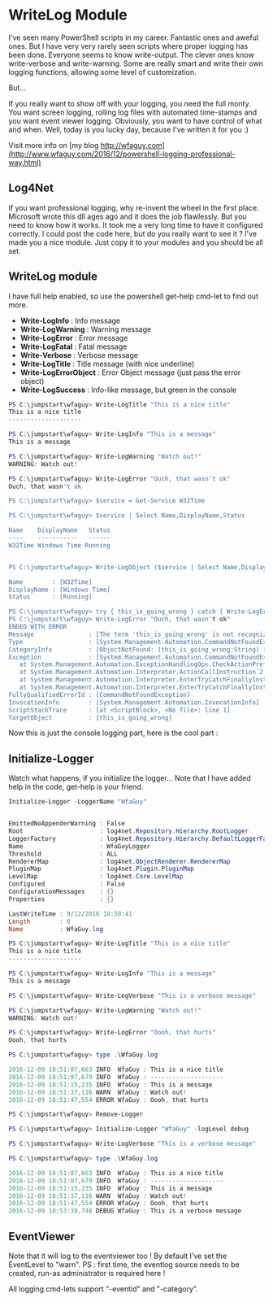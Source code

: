 # WriteLog Module
I've seen many PowerShell scripts in my career.  Fantastic ones and aweful ones.  But I have very very rarely seen scripts where proper logging has been done.  Everyone seems to know write-output.  The clever ones know write-verbose and write-warning.  Some are really smart and write their own logging functions, allowing some level of customization.

But...

If you really want to show off with your logging, you need the full monty.  You want screen logging, rolling log files with automated time-stamps and you want event viewer logging.  Obviously, you want to have control of what and when.
Well, today is you lucky day, because I've written it for you :)

Visit more info on [my blog http://wfaguy.com](http://www.wfaguy.com/2016/12/powershell-logging-professional-way.html)

## Log4Net
If you want professional logging, why re-invent the wheel in the first place.  Microsoft wrote this dll ages ago and it does the job flawlessly.  But you need to know how it works.  It took me a very long time to have it configured correctly.
I could post the code here, but do you really want to see it ?  I've made you a nice module.  Just copy it to your modules and you should be all set.

## WriteLog module
I have full help enabled, so use the powershell get-help cmd-let to find out more.
* **Write-LogInfo** : Info message
* **Write-LogWarning** : Warning message
* **Write-LogError** : Error message
* **Write-LogFatal** : Fatal message
* **Write-Verbose** : Verbose message
* **Write-LogTitle** : Title message (with nice underline)
* **Write-LogErrorObject** : Error Object message (just pass the error object)
* **Write-LogSuccess** : Info-like message, but green in the console

``` powershell
PS C:\jumpstart\wfaguy> Write-LogTitle "This is a nice title"
This is a nice title
--------------------

PS C:\jumpstart\wfaguy> Write-LogInfo "This is a message"
This is a message

PS C:\jumpstart\wfaguy> Write-LogWarning "Watch out!"
WARNING: Watch out!

PS C:\jumpstart\wfaguy> Write-LogError "Ouch, that wasn't ok"
Ouch, that wasn't ok

PS C:\jumpstart\wfaguy> $service = Get-Service W32Time

PS C:\jumpstart\wfaguy> $service | Select Name,DisplayName,Status

Name    DisplayName   Status
----    -----------   ------
W32Time Windows Time Running


PS C:\jumpstart\wfaguy> Write-LogObject ($service | Select Name,DisplayName,Status)

Name        : [W32Time]
DisplayName : [Windows Time]
Status      : [Running]

PS C:\jumpstart\wfaguy> try { this_is_going_wrong } catch { Write-LogErrorObject $_ }
PS C:\jumpstart\wfaguy> Write-LogError "Ouch, that wasn't ok"
ENDED WITH ERROR
Message               : [The term 'this_is_going_wrong' is not recognized as the name of a cmdlet, function, script file, or operable program. Check the spelling of the name, or if a path was included, verify that the path is correct and try again.]
Type                  : [System.Management.Automation.CommandNotFoundException]
CategoryInfo          : [ObjectNotFound: (this_is_going_wrong:String) [], CommandNotFoundException]
Exception             : [System.Management.Automation.CommandNotFoundException: The term 'this_is_going_wrong' is not recognized as the name of a cmdlet,  function, script file, or operable program. Check the spelling of the name, or if a path was included, verify that the path is correct and try again.
   at System.Management.Automation.ExceptionHandlingOps.CheckActionPreference(FunctionContext funcContext, Exception exception)
   at System.Management.Automation.Interpreter.ActionCallInstruction`2.Run(InterpretedFrame frame)
   at System.Management.Automation.Interpreter.EnterTryCatchFinallyInstruction.Run(InterpretedFrame frame)
   at System.Management.Automation.Interpreter.EnterTryCatchFinallyInstruction.Run(InterpretedFrame frame)]
FullyQualifiedErrorId : [CommandNotFoundException]
InvocationInfo        : [System.Management.Automation.InvocationInfo]
ScriptStackTrace      : [at <ScriptBlock>, <No file>: line 1]
TargetObject          : [this_is_going_wrong] 
```

Now this is just the console logging part, here is the cool part :

## Initialize-Logger
Watch what happens, if you initialize the logger...  Note that I have added help in the code, get-help is your friend.

``` powershell
Initialize-Logger -LoggerName "WfaGuy"


EmittedNoAppenderWarning : False
Root                     : log4net.Repository.Hierarchy.RootLogger
LoggerFactory            : log4net.Repository.Hierarchy.DefaultLoggerFactory
Name                     : WfaGuyLogger
Threshold                : ALL
RendererMap              : log4net.ObjectRenderer.RendererMap
PluginMap                : log4net.Plugin.PluginMap
LevelMap                 : log4net.Core.LevelMap
Configured               : False
ConfigurationMessages    : {}
Properties               : {}

LastWriteTime : 9/12/2016 18:50:41
Length        : 0
Name          : WfaGuy.log

PS C:\jumpstart\wfaguy> Write-LogTitle "This is a nice title"
This is a nice title
--------------------

PS C:\jumpstart\wfaguy> Write-LogInfo "This is a message"
This is a message

PS C:\jumpstart\wfaguy> Write-LogVerbose "This is a verbose message"

PS C:\jumpstart\wfaguy> Write-LogWarning "Watch out!"
WARNING: Watch out!

PS C:\jumpstart\wfaguy> Write-LogError "Oooh, that hurts"
Oooh, that hurts

PS C:\jumpstart\wfaguy> type .\WfaGuy.log

2016-12-09 18:51:07,663 INFO  WfaGuy : This is a nice title
2016-12-09 18:51:07,679 INFO  WfaGuy : --------------------
2016-12-09 18:51:15,235 INFO  WfaGuy : This is a message
2016-12-09 18:51:37,116 WARN  WfaGuy : Watch out!
2016-12-09 18:51:47,554 ERROR WfaGuy : Oooh, that hurts

PS C:\jumpstart\wfaguy> Remove-Logger

PS C:\jumpstart\wfaguy> Initialize-Logger "WfaGuy" -logLevel debug

PS C:\jumpstart\wfaguy> Write-LogVerbose "This is a verbose message"

PS C:\jumpstart\wfaguy> type .\WfaGuy.log

2016-12-09 18:51:07,663 INFO  WfaGuy : This is a nice title
2016-12-09 18:51:07,679 INFO  WfaGuy : --------------------
2016-12-09 18:51:15,235 INFO  WfaGuy : This is a message
2016-12-09 18:51:37,116 WARN  WfaGuy : Watch out!
2016-12-09 18:51:47,554 ERROR WfaGuy : Oooh, that hurts
2016-12-09 18:53:38,748 DEBUG WfaGuy : This is a verbose message

```

## EventViewer
Note that it will log to the eventviewer too !  By default I've set the EventLevel to "warn". 
PS : first time, the eventlog source needs to be created, run-as administrator is required here !

All logging cmd-lets support "-eventid" and "-category".